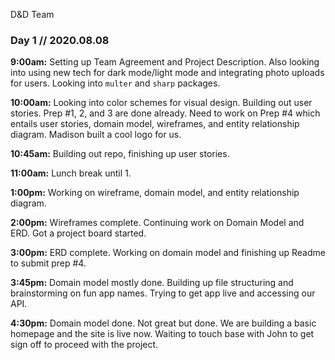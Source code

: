 D&D Team 
### Day 1 // 2020.08.08

**9:00am:** Setting up Team Agreement and Project Description. Also looking into using new tech for dark mode/light mode and integrating photo uploads for users. Looking into `multer` and `sharp` packages.

**10:00am:** Looking into color schemes for visual design. Building out user stories. Prep #1, 2, and 3 are done already. Need to work on Prep #4 which entails user stories, domain model, wireframes, and entity relationship diagram. Madison built a cool logo for us.

**10:45am:** Building out repo, finishing up user stories.

 **11:00am:** Lunch break until 1.

**1:00pm:** Working on wireframe, domain model, and entity relationship diagram.

**2:00pm:** Wireframes complete. Continuing work on Domain Model and ERD. Got a project board started. 

**3:00pm:** ERD complete. Working on domain model and finishing up Readme to submit prep #4.

**3:45pm:** Domain model mostly done. Building up file structuring and brainstorming on fun app names. Trying to get app live and accessing our API.

**4:30pm:** Domain model done. Not great but done. We are building a basic homepage and the site is live now. Waiting to touch base with John to get sign off to proceed with the project. 